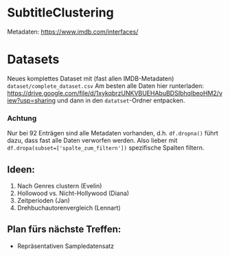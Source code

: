 # SubtitleClustering

Metadaten: https://www.imdb.com/interfaces/

# Datasets

Neues komplettes Dataset mit (fast allen IMDB-Metadaten) ```dataset/complete_dataset.csv```
Am besten alle Daten hier runterladen: https://drive.google.com/file/d/1xykqbrzUNKVBUEHAbuBDSIbhqIbeoHM2/view?usp=sharing und dann in den ```datatset```-Ordner entpacken. 

### Achtung

Nur bei 92 Enträgen sind alle Metadaten vorhanden, d.h. ```df.dropna()``` führt dazu, dass fast alle Daten verworfen werden.
Also lieber mit ```df.dropa(subset=['spalte_zum_filtern'])``` spezifische Spalten filtern.

## Ideen:

1. Nach Genres clustern (Evelin)
2. Hollowood vs. Nicht-Hollywood (Diana)
3. Zeitperioden (Jan) 
4. Drehbuchautorenvergleich (Lennart)

## Plan fürs nächste Treffen:

* Repräsentativen Sampledatensatz